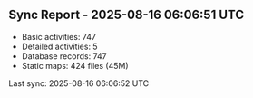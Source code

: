 ## Sync Report - 2025-08-16 06:06:51 UTC

- Basic activities: 747
- Detailed activities: 5
- Database records: 747
- Static maps: 424 files (45M)

Last sync: 2025-08-16 06:06:52 UTC
